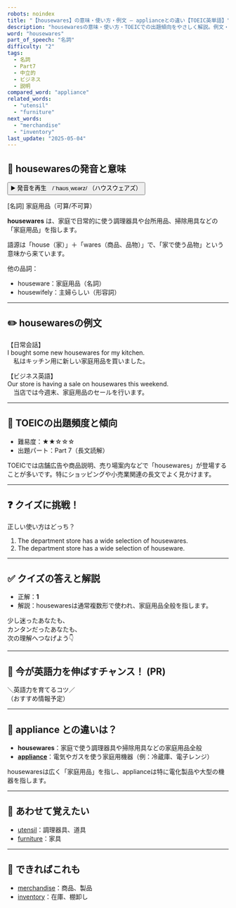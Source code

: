 ```yaml
---
robots: noindex
title: "【housewares】の意味・使い方・例文 ― applianceとの違い【TOEIC英単語】"
description: "housewaresの意味・使い方・TOEICでの出題傾向をやさしく解説。例文・クイズ付きでapplianceとの違いもわかりやすく学べます。"
word: "housewares"
part_of_speech: "名詞"
difficulty: "2"
tags:
  - 名詞
  - Part7
  - 中立的
  - ビジネス
  - 説明
compared_word: "appliance"
related_words:
  - "utensil"
  - "furniture"
next_words:
  - "merchandise"
  - "inventory"
last_update: "2025-05-04"
---
```


## 🔰 housewaresの発音と意味

<button class="play-audio" onclick="playTTS('housewares')">
  <span class="play-audio-main">
    ▶️ 発音を再生　/ˈhaʊsˌwɛərz/
  </span>
  <span class="play-audio-sub">
    （ハウスウェアズ）
  </span>
</button>

[名詞] 家庭用品（可算/不可算）

**housewares** は、家庭で日常的に使う調理器具や台所用品、掃除用具などの「家庭用品」を指します。

語源は「house（家）」＋「wares（商品、品物）」で、「家で使う品物」という意味から来ています。

他の品詞：  
- houseware：家庭用品（名詞）
- housewifely：主婦らしい（形容詞）

---

## ✏️ housewaresの例文

【日常会話】  
I bought some new housewares for my kitchen.  
　私はキッチン用に新しい家庭用品を買いました。

【ビジネス英語】  
Our store is having a sale on housewares this weekend.  
　当店では今週末、家庭用品のセールを行います。

---

## 🎯 TOEICの出題頻度と傾向

- 難易度：★★☆☆☆
- 出題パート：Part 7（長文読解）

TOEICでは店舗広告や商品説明、売り場案内などで「housewares」が登場することが多いです。特にショッピングや小売業関連の長文でよく見かけます。

---

## ❓ クイズに挑戦！

正しい使い方はどっち？

1. The department store has a wide selection of housewares.  
2. The department store has a wide selection of houseware.

---

## ✅ クイズの答えと解説

- 正解：**1**
- 解説：housewaresは通常複数形で使われ、家庭用品全般を指します。

少し迷ったあなたも、  
カンタンだったあなたも、  
次の理解へつなげよう👇️

---

## 🚀 今が英語力を伸ばすチャンス！ (PR)

<div class="info-center">
＼英語力を育てるコツ／<br>  
（おすすめ情報予定）
</div>

---

## 🤔  appliance との違いは？

- **housewares**：家庭で使う調理器具や掃除用具などの家庭用品全般
- **[appliance](/word/appliance)**：電気やガスを使う家庭用機器（例：冷蔵庫、電子レンジ）

housewaresは広く「家庭用品」を指し、applianceは特に電化製品や大型の機器を指します。

---

## 🧩 あわせて覚えたい

- [utensil](/word/utensil)：調理器具、道具
- [furniture](/word/furniture)：家具

---

## 📖 できればこれも

- [merchandise](/word/merchandise)：商品、製品
- [inventory](/word/inventory)：在庫、棚卸し

<!-- cvid: aid34_bid04 -->
